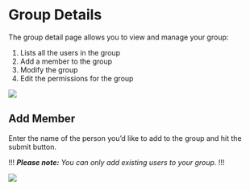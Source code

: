 # Group Details



The group detail page allows you to view and manage your group:

1. Lists all the users in the group
2. Add a member to the group
3. Modify the group
4. Edit the permissions for the group

<a href="../../../images/groups-group-detail-lg.jpg" target="_blank"><img src="../../../images/groups-group-detail.jpg" style="margin: auto; display: block"></a>

## Add Member

Enter the name of the person you’d like to add to the group and hit the submit button. 

!!!
***Please note:** You can only add existing users to your group.*
!!!

<a href="../../../images/groups-add-member-lg.jpg" target="_blank"><img src="../../../images/groups-add-member.jpg" style="margin: auto; display: block"></a>
